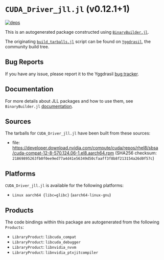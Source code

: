 # `CUDA_Driver_jll.jl` (v0.12.1+1)

[![deps](https://juliahub.com/docs/CUDA_Driver_jll/deps.svg)](https://juliahub.com/ui/Packages/General/CUDA_Driver_jll/)

This is an autogenerated package constructed using [`BinaryBuilder.jl`](https://github.com/JuliaPackaging/BinaryBuilder.jl).

The originating [`build_tarballs.jl`](https://github.com/JuliaPackaging/Yggdrasil/blob/bb312f5439f050d95efafd5c38697446e3cb6274/C/CUDA/CUDA_Driver/build_tarballs.jl) script can be found on [`Yggdrasil`](https://github.com/JuliaPackaging/Yggdrasil/), the community build tree.

## Bug Reports

If you have any issue, please report it to the Yggdrasil [bug tracker](https://github.com/JuliaPackaging/Yggdrasil/issues).

## Documentation

For more details about JLL packages and how to use them, see `BinaryBuilder.jl` [documentation](https://docs.binarybuilder.org/stable/jll/).

## Sources

The tarballs for `CUDA_Driver_jll.jl` have been built from these sources:

* file: https://developer.download.nvidia.com/compute/cuda/repos/rhel8/sbsa/cuda-compat-12-8-570.124.06-1.el8.aarch64.rpm (SHA256 checksum: `21869895263fb0f0ee9ed77a4d41e56349d50cfaaff3f8b8f213154a26d0f57c`)

## Platforms

`CUDA_Driver_jll.jl` is available for the following platforms:

* `Linux aarch64 {libc=glibc}` (`aarch64-linux-gnu`)

## Products

The code bindings within this package are autogenerated from the following `Products`:

* `LibraryProduct`: `libcuda_compat`
* `LibraryProduct`: `libcuda_debugger`
* `LibraryProduct`: `libnvidia_nvvm`
* `LibraryProduct`: `libnvidia_ptxjitcompiler`
